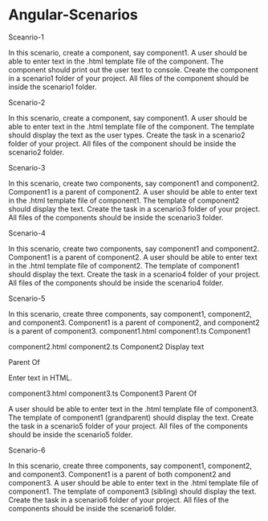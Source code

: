 # Angular-Scenarios

Sceanrio-1

In this scenario, create a component, say component1. A user should be able to enter text in the
.html template file of the component. The component should print out the user text to console.
Create the component in a scenario1 folder of your project. All files of the component should be
inside the scenario1 folder.

Scenario-2

In this scenario, create a component, say component1. A user should be able to enter text in the
.html template file of the component. The template should display the text as the user types.
Create the task in a scenario2 folder of your project. All files of the component should be inside the
scenario2 folder.

Scenario-3

In this scenario, create two components, say component1 and component2. Component1 is a
parent of component2.
A user should be able to enter text in the .html template file of component1. The template of
component2 should display the text.
Create the task in a scenario3 folder of your project. All files of the components should be inside the
scenario3 folder.

Scenario-4

In this scenario, create two components, say component1 and component2. Component1 is a
parent of component2.
A user should be able to enter text in the .html template file of component2. The template of
component1 should display the text.
Create the task in a scenario4 folder of your project. All files of the components should be inside the
scenario4 folder.

Scenario-5

In this scenario, create three components, say component1, component2, and component3.
Component1 is a parent of component2, and component2 is a parent of component3.
component1.html component1.ts
Component1

component2.html component2.ts
Component2
Display text

Parent Of

Enter text in HTML.

component3.html component3.ts
Component3 Parent Of

A user should be able to enter text in the .html template file of component3. The template of
component1 (grandparent) should display the text.
Create the task in a scenario5 folder of your project. All files of the components should be inside the
scenario5 folder.

Scenario-6

In this scenario, create three components, say component1, component2, and component3.
Component1 is a parent of both component2 and component3.
A user should be able to enter text in the .html template file of component1. The template of
component3 (sibling) should display the text.
Create the task in a scenario6 folder of your project. All files of the components should be inside the
scenario6 folder.
